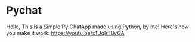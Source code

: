 # Pychat
Hello, This is a Simple Py ChatApp made using Python, by me!
Here's how you make it work: https://youtu.be/x1UqlrTBvGA
